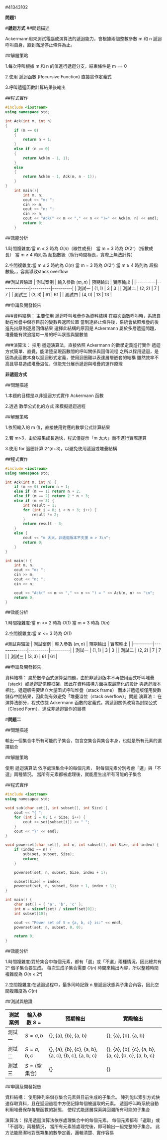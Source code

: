 #41343102

 **問題1**
 
#**遞迴方式**
##問題描述

Ackermann用來測試電腦或演算法的遞迴能力，會根據兩個整數參數 m 和 n 遞迴呼叫自身，直到滿足停止條件為止。

##解題策略

1.每次呼叫根據 m 和 n 的值進行遞迴分支，結束條件是 m == 0

2.使用 遞迴函數 (Recursive Function) 直接實作定義式

3.呼叫遞迴函數計算結果後輸出

##程式實作
```cpp
#include <iostream>
using namespace std;

int Ack(int m, int n)
{
	if (m == 0)
	{
		return n + 1;
	}
	else if (n == 0)
	{
		return Ack(m - 1, 1);
	}
	else
	{
		return Ack(m - 1, Ack(m, n - 1));
	}
}
	int main(){
		int m, n;
		cout << "m: ";
		cin >> m;
		cout << "n: ";
		cin >> n;
		cout << "Ack(" << m << "," << n << ")=" << Ack(m, n) << endl;
		return 0;
	}
```

##效能分析

1.時間複雜度:當 m ≤ 2 時為 $O(n)$（線性成長）
            當 m = 3 時為 $O(2ⁿ)$（指數成長）
            當 m ≥ 4 時則為 超指數級（執行時間極長，實際上無法計算）

2.空間複雜度:當 m ≤ 2 時約為 $O(n)$
            當 m = 3 時為 $O(2ⁿ)$
            當 m ≥ 4 時則為 超指數級，，容易導致stack overflow
            

##測試與驗證
| 測試案例 | 輸入參數 $(m,n)$ | 預期輸出 | 實際輸出 |
|----------|--------------|----------|----------|
| 測試一   | $(1,1)$      | 3        | 3        |
| 測試二   | $(2,2)$      | 7        | 7        |
| 測試三   | $(3,3)$      | 61       | 61       |
| 測試四   | $(4,0)$      | 13       | 13       |

##申論及開發報告

###資料結構：
主要使用 遞迴呼叫堆疊作為資料結構
在每次函數呼叫時，系統自動在堆疊中儲存目前的變數與返回位置
當到達終止條件後，系統會依照堆疊的後進先出原則逐層回傳結果
選擇此結構的原因是 Ackermann 屬於多層遞迴問題，堆疊能有效追蹤每一層的呼叫狀態與變數值

###演算法：
採用 遞迴演算法，直接依照 Ackermann 的數學定義進行實作
遞迴方式簡單、直覺，能清楚呈現函數間的呼叫關係與回傳流程
之所以採用遞迴，是因為此函數本身以遞迴形式定義，使用迴圈難以表達層層嵌套的結構
雖然效率不高且容易造成堆疊溢位，但能充分展示遞迴與堆疊的運作原理


**非遞迴方式**

##問題描述

1.本題的目標是以非遞迴方式實作 Ackermann 函數

2.透過 數學公式化的方式 來模擬遞迴過程

##解題策略

1.依照輸入的 m 值，直接使用對應的數學公式計算結果

2.若 m>3，由於結果成長過快，程式僅提示「m 太大」而不進行實際運算

3.使用 for 迴圈計算 2^(n+3)，以避免使用遞迴或堆疊結構

##程式實作
```cpp
#include <iostream>
using namespace std;

int Ack(int m, int n) {
    if (m == 0) return n + 1;
    else if (m == 1) return n + 2;
    else if (m == 2) return 2 * n + 3;
    else if (m == 3) {
        int result = 1;              
        for (int i = 0; i < n + 3; i++) {
            result *= 2;
        }
        return result - 3;
    }
    else {
        cout << "m 太大，非遞迴版本不支援 m > 3\n";
        return 0;
    }
}

int main() {
    int m, n;
    cout << "m: ";
    cin >> m;
    cout << "n: ";
    cin >> n;

    cout << "Ack(" << m << "," << n << ") = " << Ack(m, n) << "\n";
    return 0;
}
```

##效能分析

1.時間複雜度:當 m <= 2 時為 $O(1)$
            當 m = 3 時為 $O(n)$

2.空間複雜度:當 m <= 3 時為 $O(1)$
            

#測試與驗證
| 測試案例 | 輸入參數 $(m,n)$ | 預期輸出 | 實際輸出 |
|----------|--------------|----------|----------|
| 測試一   | $(1,1)$      | 3        | 3        |
| 測試二   | $(2,2)$      | 7        | 7        |
| 測試三   | $(3,3)$      | 61       | 61       |

##申論及開發報告

資料結構：
屬於數學函式運算型問題，由於非遞迴版本不再使用函式呼叫堆疊（stack）或遞迴記憶體框架，因此在資料結構方面採取最簡化的設計
與遞迴版本相比，遞迴版需要建立大量函式呼叫堆疊（stack frame）
而本非遞迴版僅用變數儲存中間結果，因此能有效避免「堆疊溢位（stack overflow）」問題
演算法：
在演算法部分，程式依據 Ackermann 函數的定義式，將遞迴關係改寫為封閉公式（Closed Form），達成非遞迴實作的目標

#**問題二**

##問題描述

輸出一個集合中所有可能的子集合，包含空集合與集合本身，也就是所有元素的選擇組合

##解題策略

使用 遞迴演算法 依序處理集合中的每個元素，
對每個元素分別考慮「選」與「不選」兩種情況。
當所有元素都被處理後，就能產生出所有可能的子集合

##程式實作
```cpp
#include <iostream>
using namesapce std;

void sub(char set[], int subset[], int Size) {
    cout << "{ ";
    for (int i = 0; i < Size; i++) {
        cout << set[subset[i]] << " ";
    }
    cout << "}" << endl;
}

void powerset(char set[], int n, int subset[], int Size, int index) {
    if (index == n) { 
        sub(set, subset, Size);
        return;
    }

    powerset(set, n, subset, Size, index + 1);

    subset[Size] = index;
    powerset(set, n, subset, Size + 1, index + 1);
}

int main() {
    char set[] = { 'a', 'b', 'c' };
    int n = sizeof(set) / sizeof(set[0]);
    int subset[10];

    cout << "Power set of S = {a, b, c} is:" << endl;
    powerset(set, n, subset, 0, 0);

    return 0;
}
```

##效能分析

1.時間複雜度:對於集合中每個元素，都有「選」或「不選」兩種情況，因此總共有 2ⁿ 個子集合要生成。
每次生成子集合需要 $O(n)$ 時間來輸出內容，所以整體時間複雜度為 $O(n × 2ⁿ)$

2.空間複雜度:在遞迴過程中，最多同時記錄 n 層遞迴狀態與子集合內容，因此空間複雜度為 $O(n)$

##測試與驗證

| 測試案例 | 輸入參數 $S = {}$ | 預期輸出 | 實際輸出 |
|----------|--------------|----------|----------|
| 測試一   | $S = {a, b}$         | {}, {a}, {b}, {a, b}        | {}, {a}, {b}, {a, b}        |
| 測試二   | $S = {a, b, c}$      | {}, {a}, {b}, {c}, {a, b}, {a, c}, {b, c}, {a, b, c}        | {}, {a}, {b}, {c}, {a, b}, {a, c}, {b, c}, {a, b, c}        |
| 測試三   | $S = {}$(空集合)             | {}        | {}        |

##申論及開發報告

資料結構：
使用陣列來儲存集合元素與目前生成的子集合。
陣列能以索引方式快速存取資料，且在遞迴過程中方便記錄每個被選取的元素。
遞迴呼叫時系統自動利用堆疊保存每層函數的狀態，
使程式能逐層探索與回溯所有可能的子集合

演算法：
採用遞迴演算法依序處理集合中的每個元素。
每個元素都有「選取」或「不選取」兩種情況，
當所有元素皆處理完後，即可輸出一組完整的子集合。
此方法能簡潔地對應冪集的數學定義，邏輯清楚、實作容易
